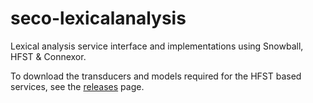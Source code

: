 seco-lexicalanalysis
====================

Lexical analysis service interface and implementations using Snowball, HFST & Connexor.

To download the transducers and models required for the HFST based services, see the [releases](https://github.com/jiemakel/seco-lexicalanalysis/releases) page.
